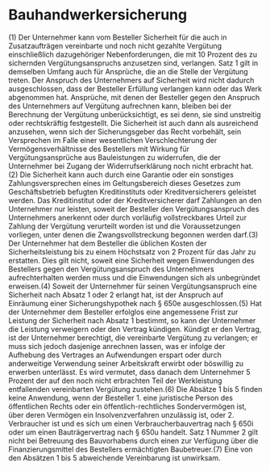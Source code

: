 # Bauhandwerkersicherung

(1) Der Unternehmer kann vom Besteller Sicherheit für die auch in Zusatzaufträgen vereinbarte und noch nicht gezahlte Vergütung einschließlich dazugehöriger Nebenforderungen, die mit 10 Prozent des zu sichernden Vergütungsanspruchs anzusetzen sind, verlangen. Satz 1 gilt in demselben Umfang auch für Ansprüche, die an die Stelle der Vergütung treten. Der Anspruch des Unternehmers auf Sicherheit wird nicht dadurch ausgeschlossen, dass der Besteller Erfüllung verlangen kann oder das Werk abgenommen hat. Ansprüche, mit denen der Besteller gegen den Anspruch des Unternehmers auf Vergütung aufrechnen kann, bleiben bei der Berechnung der Vergütung unberücksichtigt, es sei denn, sie sind unstreitig oder rechtskräftig festgestellt. Die Sicherheit ist auch dann als ausreichend anzusehen, wenn sich der Sicherungsgeber das Recht vorbehält, sein Versprechen im Falle einer wesentlichen Verschlechterung der Vermögensverhältnisse des Bestellers mit Wirkung für Vergütungsansprüche aus Bauleistungen zu widerrufen, die der Unternehmer bei Zugang der Widerrufserklärung noch nicht erbracht hat.(2) Die Sicherheit kann auch durch eine Garantie oder ein sonstiges Zahlungsversprechen eines im Geltungsbereich dieses Gesetzes zum Geschäftsbetrieb befugten Kreditinstituts oder Kreditversicherers geleistet werden. Das Kreditinstitut oder der Kreditversicherer darf Zahlungen an den Unternehmer nur leisten, soweit der Besteller den Vergütungsanspruch des Unternehmers anerkennt oder durch vorläufig vollstreckbares Urteil zur Zahlung der Vergütung verurteilt worden ist und die Voraussetzungen vorliegen, unter denen die Zwangsvollstreckung begonnen werden darf.(3) Der Unternehmer hat dem Besteller die üblichen Kosten der Sicherheitsleistung bis zu einem Höchstsatz von 2 Prozent für das Jahr zu erstatten. Dies gilt nicht, soweit eine Sicherheit wegen Einwendungen des Bestellers gegen den Vergütungsanspruch des Unternehmers aufrechterhalten werden muss und die Einwendungen sich als unbegründet erweisen.(4) Soweit der Unternehmer für seinen Vergütungsanspruch eine Sicherheit nach Absatz 1 oder 2 erlangt hat, ist der Anspruch auf Einräumung einer Sicherungshypothek nach § 650e ausgeschlossen.(5) Hat der Unternehmer dem Besteller erfolglos eine angemessene Frist zur Leistung der Sicherheit nach Absatz 1 bestimmt, so kann der Unternehmer die Leistung verweigern oder den Vertrag kündigen. Kündigt er den Vertrag, ist der Unternehmer berechtigt, die vereinbarte Vergütung zu verlangen; er muss sich jedoch dasjenige anrechnen lassen, was er infolge der Aufhebung des Vertrages an Aufwendungen erspart oder durch anderweitige Verwendung seiner Arbeitskraft erwirbt oder böswillig zu erwerben unterlässt. Es wird vermutet, dass danach dem Unternehmer 5 Prozent der auf den noch nicht erbrachten Teil der Werkleistung entfallenden vereinbarten Vergütung zustehen.(6) Die Absätze 1 bis 5 finden keine Anwendung, wenn der Besteller  1.
 eine juristische Person des öffentlichen Rechts oder ein öffentlich-rechtliches Sondervermögen ist, über deren Vermögen ein Insolvenzverfahren unzulässig ist, oder
 2.
 Verbraucher ist und es sich um einen Verbraucherbauvertrag nach § 650i oder um einen Bauträgervertrag nach § 650u handelt.
Satz 1 Nummer 2 gilt nicht bei Betreuung des Bauvorhabens durch einen zur Verfügung über die Finanzierungsmittel des Bestellers ermächtigten Baubetreuer.(7) Eine von den Absätzen 1 bis 5 abweichende Vereinbarung ist unwirksam. 

